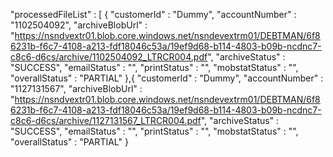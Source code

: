 "processedFileList" : [ {
    "customerId" : "Dummy",
    "accountNumber" : "1102504092",
    "archiveBlobUrl" : "https://nsndvextr01.blob.core.windows.net/nsndevextrm01/DEBTMAN/6f86231b-f6c7-4108-a213-fdf18046c53a/19ef9d68-b114-4803-b09b-ncdnc7-c8c6-d6cs/archive/1102504092_LTRCR004.pdf",
    "archiveStatus" : "SUCCESS",
    "emailStatus" : "",
    "printStatus" : "",
    "mobstatStatus" : "",
    "overallStatus" : "PARTIAL"
  },{
    "customerId" : "Dummy",
    "accountNumber" : "1127131567",
    "archiveBlobUrl" : "https://nsndvextr01.blob.core.windows.net/nsndevextrm01/DEBTMAN/6f86231b-f6c7-4108-a213-fdf18046c53a/19ef9d68-b114-4803-b09b-ncdnc7-c8c6-d6cs/archive/1127131567_LTRCR004.pdf",
    "archiveStatus" : "SUCCESS",
    "emailStatus" : "",
    "printStatus" : "",
    "mobstatStatus" : "",
    "overallStatus" : "PARTIAL"
  }

